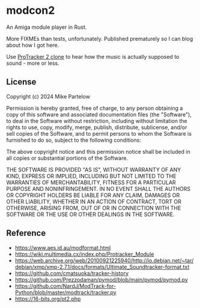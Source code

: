 # modcon2

An Amiga module player in Rust. 

More FIXMEs than tests, unfortunately. Published prematurely so I can blog about how I got here.

Use [ProTracker 2 clone](https://16-bits.org/pt2.php) to hear how the music is actually supposed to sound - more or less.

## License

Copyright (c) 2024 Mike Partelow

Permission is hereby granted, free of charge, to any person obtaining a copy of this software and associated documentation files (the "Software"), to deal in the Software without restriction, including without limitation the rights to use, copy, modify, merge, publish, distribute, sublicense, and/or sell copies of the Software, and to permit persons to whom the Software is furnished to do so, subject to the following conditions:

The above copyright notice and this permission notice shall be included in all copies or substantial portions of the Software.

THE SOFTWARE IS PROVIDED "AS IS", WITHOUT WARRANTY OF ANY KIND, EXPRESS OR IMPLIED, INCLUDING BUT NOT LIMITED TO THE WARRANTIES OF MERCHANTABILITY, FITNESS FOR A PARTICULAR PURPOSE AND NONINFRINGEMENT. IN NO EVENT SHALL THE AUTHORS OR COPYRIGHT HOLDERS BE LIABLE FOR ANY CLAIM, DAMAGES OR OTHER LIABILITY, WHETHER IN AN ACTION OF CONTRACT, TORT OR OTHERWISE, ARISING FROM, OUT OF OR IN CONNECTION WITH THE SOFTWARE OR THE USE OR OTHER DEALINGS IN THE SOFTWARE.


## Reference

- https://www.aes.id.au/modformat.html
- https://wiki.multimedia.cx/index.php/Protracker_Module
- https://web.archive.org/web/20100921225940/http://io.debian.net/~tar/debian/xmp/xmp-2.7.1/docs/formats/Ultimate_Soundtracker-format.txt
- https://github.com/cmatsuoka/tracker-history
- https://github.com/Prezzodaman/pymod/blob/main/pymod/pymod.py
- https://github.com/NardJ/ModTrack-for-Python/blob/master/modtrack/tracker.py
- https://16-bits.org/pt2.php
